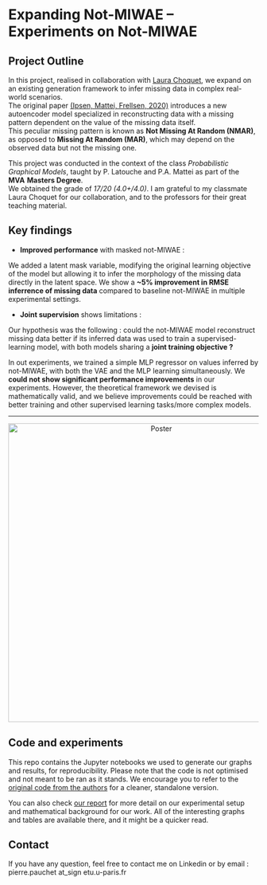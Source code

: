 # Expanding Not-MIWAE – Experiments on Not-MIWAE

## Project Outline

In this project, realised in collaboration with [Laura Choquet](https://github.com/lauraachoquett), we expand on an existing generation framework to infer missing data in complex real-world scenarios.  
The original paper [(Ipsen, Mattei, Frellsen, 2020)](https://arxiv.org/abs/2006.12871) introduces a new autoencoder model specialized in reconstructing data with a missing pattern dependent on the value of the missing data itself.  
This peculiar missing pattern is known as **Not Missing At Random (NMAR)**, as opposed to **Missing At Random (MAR)**, which may depend on the observed data but not the missing one.

This project was conducted in the context of the class *Probabilistic Graphical Models*, taught by P. Latouche and P.A. Mattei as part of the **MVA Masters Degree**.  
We obtained the grade of *17/20 (4.0+/4.0)*. I am grateful to my classmate Laura Choquet for our collaboration, and to the professors for their great teaching material.
## Key findings

- **Improved performance** with masked not-MIWAE  :

We added a latent mask variable, modifying the original learning objective of the model but allowing it to infer the morphology of the missing data directly in the latent space. We show a **~5% improvement in RMSE inferrence of missing data** compared to baseline not-MIWAE in multiple experimental settings. 
- **Joint supervision** shows limitations :

Our hypothesis was the following : could the not-MIWAE model reconstruct missing data better if its inferred data was used to train a supervised-learning model, with both models sharing a **joint training objective ?**

In out experiments, we trained a simple MLP regressor on values inferred by not-MIWAE, with both the VAE and the MLP learning simultaneously. We **could not show significant performance improvements** in our experiments. However, the theoretical framework we devised is mathematically valid, and we believe improvements could be reached with better training and other supervised learning tasks/more complex models. 

---

<p align="center">
  <img src="Poster_PGM_Choquet_Pauchet.jpg" alt="Poster" width="600">
</p>



## Code and experiments

This repo contains the Jupyter notebooks we used to generate our graphs and results, for reproducibility. Please note that the code is not optimised and not meant to be ran as it stands. We encourage you to refer to the [original code from the authors](https://github.com/nbip/notMIWAE) for a cleaner, standalone version. 

You can also check [our report](PGM_report_Choquet_Pauchet_notMIWAE.pdf) for more detail on our experimental setup and mathematical background for our work. All of the interesting graphs and tables are available there, and it might be a quicker read. 

## Contact 

If you have any question, feel free to contact me on Linkedin or by email : pierre.pauchet at_sign etu.u-paris.fr